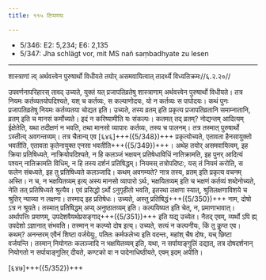 ```yaml
---
title: ११५ टिप्पणयः

---
```

- 5/346: E2: 5,234; E6: 2,135
- 5/347: Jha schlägt vor, mit MS nañ saṃbadhyate zu lesen

____________________________________________


शास्त्राणां त्व् अर्थवत्त्वेन पुरुषार्थो विधीयते तयोर् असमवायित्वात् तादर्थ्ये विध्यतिक्रमः//६.२.२०//

उपवर्णनापरिहारस् तावद् उच्यते, युक्तं यत् प्रजापतिव्रतेषु शास्त्राणाम् अर्थवत्त्वेन पुरुषार्थो विधीयते। तत्र नियमः कर्तव्यतयोपदिश्यते, यश् च कर्तव्यः, स कल्याणोदयः, यो न कर्तव्यः स पापोदयः। कथं पुनः प्रजापतिव्रतेषु नियमः कर्तव्यतया चोद्यत इति। उच्यते, तस्य व्रतम् इति प्रकृत्य प्रजापतिव्रतानि समाम्नातानि, व्रतम् इति च मानसं कर्मोच्यते। इदं न करिष्यामीति यः संकल्पः। कतमत् तद् व्रतम्? नोद्यन्तम् आदित्यम् ईक्षेतेति, यथा तदीक्षणं न भवति, तथा मानसो व्यापारः कर्तव्यः, तस्य च पालनम्। तत्र तस्मात् पुरुषार्थो ऽस्तीत्य् अवगन्तव्यम्। तत्र चैतान्य् एव [६४६]+++({5/348})+++ प्रकृत्योच्यते, एतावता हैनसायुक्तो भवतीति, एतावता कृतेनायुक्त एनसा भवतीति+++({5/349})+++।
अथेह तयोर् असमवायित्वम्, इह क्रिया प्रतिषिध्यते, नाक्रियोपदिश्यते, न हि कलञ्जं भक्षयन् प्रतिषेधाविधिं नातिक्रामति, इह पुनर् आदित्यं पश्यन् नातिक्रामति विधिम्, न हि तस्य दर्शनं प्रतिषिद्धम्। नियमस् तत्रोपदिष्टः, यस् तं नियमं करोति, स फलेन संबध्यते, इह तु प्रतिषिध्यते कलञ्जादि। कथम् अवगम्यते? नात्र तस्य, व्रतम् इति प्रकृत्य वचनम् अस्ति। न च, न भक्षयितव्यम् इत्य् अस्य मानसो व्यापारो ऽर्थः, भक्षयितव्यम् इति च भक्षणं कर्तव्यं शब्देनोच्यते, नेति तत् प्रतिषिध्यते श्रुत्यैव। एवं प्रसिद्धो ऽर्थो ऽनुगृहीतो भवति, इतरथा लक्षणा स्यात्, श्रुतिलक्षणाविशये च श्रुतिर् न्याय्या न लक्षणा। तस्माद् इह प्रतिषेधः।
उच्यते, अस्तु प्रतिषिद्धं+++({5/350})+++ नाम, दोषो ऽत्र न श्रूयते। तस्मात् प्रतिषिद्धम् अप्य् अनुष्ठातव्यम् इति। कल्पयिष्यत इति चेत्, न, प्रमाणाभावात्। अर्थापत्तिः प्रमाणम्, उपदेशवैयर्थप्रसङ्गाद्+++({5/351})+++ इति यद्य् उच्येत। नैतद् एवम्, व्यर्थो ऽपि ह्य् उपदेशो ऽज्ञानात् संभवति। तस्मान् न कल्प्यो दोष इत्य्। उच्यते, सत्यं न कल्पनीयः, किं तु कॢप्त एव। कथम्? अनन्तरम् एवैनं शिष्टा वर्जयेयुः, पतितः कर्मफलेभ्य इति वदन्तः, महांश् चैष दोषः, यच् छिष्टा वर्जयन्ति। तस्मान् नियोगतः कलञ्जादि न भक्षयितव्यम् इति, यथा, न सर्पायाङ्गुलिं दद्यात्, तत्र दोषदर्शनान् नियोगतो न सर्पायाङ्गुलिर् दीयते, कण्टको वा न पादेनाधिष्ठीयते, एवम् इदम् अपीति।

[६४७]+++({5/352})+++
